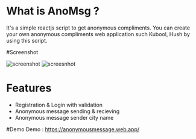 # What is AnoMsg ?
It's a simple reactjs script to get anonymous compliments. You can create your own anonymous  compliments web application such Kubool, Hush by using this script.

 
#Screenshot

![screenshot](https://i.ibb.co/64DCCHY/Screenshot-1.png)
![screesnhot](https://image.prntscr.com/image/U9asOMc8Q8CC3iRG3-jYcQ.png)

# Features
 - Registration & Login with validation
 - Anonymous message sending & recieving
 - Anonymous message sender city name
 

#Demo
Demo : https://anonymousmessage.web.app/


